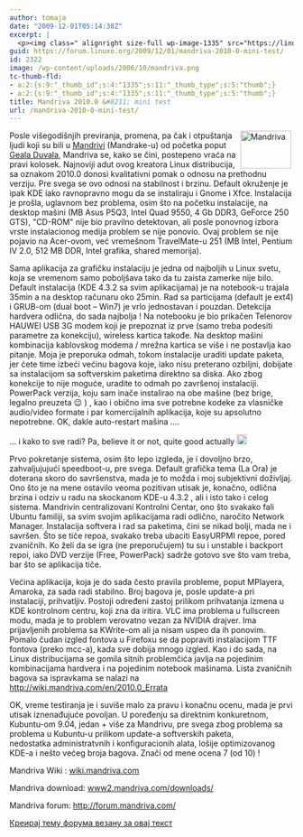```yaml
---
author: tomaja
date: "2009-12-01T05:14:38Z"
excerpt: |
  <p><img class=" alignright size-full wp-image-1335" src="https://linuxo.org/wp-content/uploads/2006/10/mandriva.png" alt="Mandriva " title="Mandriva" hspace="4" width="90" height="67" align="right" />Posle vi&scaron;egodi&scaron;njih previranja, promena, pa čak i otpu&scaron;tanja ljudi koji su bili u <a href="http://www.mandriva.com">Mandrivi</a> (Mandrake-u) od početka&nbsp;poput <a href="http://www.ulteo.org" target="_blank">Geala Duvala</a>, Mandriva se, kako se čini, postepeno vraća na pravi kolosek. Najnoviji adut ovog kreatora Linux distribucija, sa oznakom 2010.0 donosi kvalitativni pomak o odnosu na prethodnu verziju. Pre svega se ovo odnosi na stabilnost i brzinu. Default okruženje je ipak KDE iako ravnopravno mogu da se instaliraju i Gnome i Xfce. Instalacija je pro&scaron;la,&nbsp;uglavnom bez problema, osim &scaron;to na početku instalacije, na desktop ma&scaron;ini (MB Asus P5Q3, Intel Quad 9550, 4 Gb DDR3, GeForce 250 GTS), &quot;CD-ROM&quot; nije bio pravilno detektovan, ali&nbsp;posle ponovnog izbora vrste instalacionog medija&nbsp;problem se nije ponovio.&nbsp;Ovaj&nbsp;problem se nije pojavio na Acer-ovom, već vreme&scaron;nom TravelMate-u 251 (MB Intel, Pentium IV 2.0, 512 MB DDR, Intel grafika, shared memorija).&nbsp;</p><p>Sama aplikacija za grafičku instalaciju je jedna od najboljih u Linux svetu, koja se vremenom samo pobolj&scaron;ava tako da tu zaista zamerke nije bilo. Default instalacija&nbsp;(KDE 4.3.2 sa svim aplikacijama) je na notebook-u trajala 35min a na desktop računaru oko 25min. Rad sa particijama (default je ext4) i GRUB-om (dual boot - Win7) je vrlo jednostavan i pouzdan. Detekcija hardvera odlična, do sada najbolja ! Na notebooku je bio prikačen Telenorov HAUWEI USB 3G modem koji je prepoznat iz prve (samo treba podesiti parametre za konekciju), wireless kartica takođe.&nbsp;Na desktop ma&scaron;ini kombinacija kablovskog modema / mrežna kartica se vi&scaron;e i ne postavlja kao pitanje. Moja je preporuka odmah, tokom instalacije uraditi update paketa, jer ćete time izbeći većinu bagova koje, iako nisu preterano ozbiljni, dobijate sa instalacijom sa softverskim paketima direktno sa diska. Ako zbog konekcije to nije moguće, uradite to odmah po zavr&scaron;enoj instalaciji. PowerPack verzija, koju sam inače instalirao na obe ma&scaron;ine (bez brige, legalno preuzeta ;) ) , kao i obično ima sve potrebne kodeke za vlasničke audio/video formate i par komercijalnih aplikacija, koje su apsolutno nepotrebne. OK, dakle auto-restart ma&scaron;ina ....</p>
guid: https://forum.linuxo.org/2009/12/01/mandriva-2010-0-mini-test/
id: 2322
image: /wp-content/uploads/2006/10/mandriva.png
tc-thumb-fld:
- a:2:{s:9:"_thumb_id";s:4:"1335";s:11:"_thumb_type";s:5:"thumb";}
- a:2:{s:9:"_thumb_id";s:4:"1335";s:11:"_thumb_type";s:5:"thumb";}
title: Mandriva 2010.0 &#8211; mini test
url: /mandriva-2010-0-mini-test/
---
```

<img class=" alignright size-full wp-image-1335" src="https://linuxo.org/wp-content/uploads/2006/10/mandriva.png" alt="Mandriva " title="Mandriva" hspace="4" width="90" height="67" align="right" />Posle vi&scaron;egodi&scaron;njih previranja, promena, pa čak i otpu&scaron;tanja ljudi koji su bili u [Mandrivi](http://www.mandriva.com) (Mandrake-u) od početka&nbsp;poput <a href="http://www.ulteo.org" target="_blank">Geala Duvala</a>, Mandriva se, kako se čini, postepeno vraća na pravi kolosek. Najnoviji adut ovog kreatora Linux distribucija, sa oznakom 2010.0 donosi kvalitativni pomak o odnosu na prethodnu verziju. Pre svega se ovo odnosi na stabilnost i brzinu. Default okruženje je ipak KDE iako ravnopravno mogu da se instaliraju i Gnome i Xfce. Instalacija je pro&scaron;la,&nbsp;uglavnom bez problema, osim &scaron;to na početku instalacije, na desktop ma&scaron;ini (MB Asus P5Q3, Intel Quad 9550, 4 Gb DDR3, GeForce 250 GTS), "CD-ROM" nije bio pravilno detektovan, ali&nbsp;posle ponovnog izbora vrste instalacionog medija&nbsp;problem se nije ponovio.&nbsp;Ovaj&nbsp;problem se nije pojavio na Acer-ovom, već vreme&scaron;nom TravelMate-u 251 (MB Intel, Pentium IV 2.0, 512 MB DDR, Intel grafika, shared memorija).&nbsp;

Sama aplikacija za grafičku instalaciju je jedna od najboljih u Linux svetu, koja se vremenom samo pobolj&scaron;ava tako da tu zaista zamerke nije bilo. Default instalacija&nbsp;(KDE 4.3.2 sa svim aplikacijama) je na notebook-u trajala 35min a na desktop računaru oko 25min. Rad sa particijama (default je ext4) i GRUB-om (dual boot &#8211; Win7) je vrlo jednostavan i pouzdan. Detekcija hardvera odlična, do sada najbolja ! Na notebooku je bio prikačen Telenorov HAUWEI USB 3G modem koji je prepoznat iz prve (samo treba podesiti parametre za konekciju), wireless kartica takođe.&nbsp;Na desktop ma&scaron;ini kombinacija kablovskog modema / mrežna kartica se vi&scaron;e i ne postavlja kao pitanje. Moja je preporuka odmah, tokom instalacije uraditi update paketa, jer ćete time izbeći većinu bagova koje, iako nisu preterano ozbiljni, dobijate sa instalacijom sa softverskim paketima direktno sa diska. Ako zbog konekcije to nije moguće, uradite to odmah po zavr&scaron;enoj instalaciji. PowerPack verzija, koju sam inače instalirao na obe ma&scaron;ine (bez brige, legalno preuzeta 😉 ) , kao i obično ima sve potrebne kodeke za vlasničke audio/video formate i par komercijalnih aplikacija, koje su apsolutno nepotrebne. OK, dakle auto-restart ma&scaron;ina &#8230;.

<!--break-->

&#8230;&nbsp;i kako to sve radi?&nbsp;Pa, believe it or not, quite good actually&nbsp;<img class=" size-full wp-image-1223" src="https://linuxo.org/wp-content/uploads/2006/07/smiley-cool.gif" border="0" alt="Cool" title="Cool" width="18" height="18" />&nbsp;

Prvo pokretanje sistema, osim &scaron;to lepo izgleda, je i dovoljno brzo, zahvaljujujući speedboot-u, pre svega. Default grafička&nbsp;tema (La Ora) je doterana skoro do savr&scaron;enstva, mada je to možda i moj subjektivni doživljaj. Ono &scaron;to je na mene ostavilo veoma pozitivan utisak je, konačno,&nbsp;odlična brzina i odziv u radu na skockanom KDE-u 4.3.2&nbsp;, ali i&nbsp;isto tako i celog sistema.&nbsp;Mandrivin centralizovani Kontrolni Centar, ono &scaron;to svakako fali Ubuntu familiji, sa svim svojim aplikacijama radi odlično, naročito Network Manager. Instalacija softvera i rad sa paketima, čini se nikad&nbsp;bolji, mada ne i savr&scaron;en. &Scaron;to se tiče repoa, svakako treba ubaciti EasyURPMI repoe, pored zvaničnih.&nbsp;Ko želi da se igra (ne preporučujem) tu su i unstable i backport repoi, iako DVD verzije (Free, PowerPack) sadrže gotovo sve &scaron;to vam treba, bar &scaron;to se aplikacija tiče. 

Većina aplikacija, koja je do sada često pravila probleme, poput MPlayera, Amaroka,&nbsp;za sada radi stabilno. Broj bagova je,&nbsp;posle update-a pri instalaciji,&nbsp;prihvatljiv. Postoji određeni&nbsp;zastoj prilikom&nbsp;prihvatanja izmena u KDE kontrolnom centru, koji zna da iritira. VLC ima problema u fullscreen modu, mada je to problem verovatno vezan za NVIDIA drajver.&nbsp;Ima prijavljenih problema sa KWrite-om ali ja nisam uspeo da ih ponovim. Pomalo čudan izgled fontova u Firefoxu se da popraviti instalacijom TTF fontova (preko mcc-a), kada sve dobija mnogo&nbsp;izgled.&nbsp;Kao i do sada, na Linux distribucijama se gomila sitnih problemčića&nbsp;javlja na pojedinim kombinacijama hardvera i na pojedinim notebook ma&scaron;inama. Lista zvaničnih bagova sa ispravkama se nalazi na <http://wiki.mandriva.com/en/2010.0_Errata>&nbsp;

OK, vreme testiranja je i suvi&scaron;e malo za pravu i konačnu ocenu, mada je prvi utisak iznenađujuće povoljan. U poređenju sa direktnim konkuretnom, Kubuntu-om 9.04,&nbsp;jedan + vi&scaron;e za Mandrivu, pre svega zbog problema sa problema u Kubuntu-u&nbsp;prilikom update-a softverskih paketa, nedostatka&nbsp;administratvnih i konfiguracionih alata,&nbsp;lo&scaron;ije optimizovanog KDE-a i ne&scaron;to većeg broja bagova. Znači od mene&nbsp;ocena 7 (od 10)&nbsp;!

Mandriva Wiki : <a href="http://wiki.mandriva.com" target="_blank">wiki.mandriva.com</a>

Mandriva download: [www2.mandriva.com/downloads/](http://www2.mandriva.com/downloads/)

Mandriva forum: <http://forum.mandriva.com/>

[Креирај тему форума везану за овај текст](https://linuxo.org/nova-tema-na-forumu/?se_pid=2322)